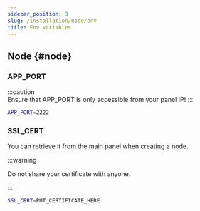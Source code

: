 ```yaml
---
sidebar_position: 3
slug: /installation/node/env
title: Env variables
---
```


## Node {#node}

### APP_PORT

:::caution  
Ensure that APP_PORT is only accessible from your panel IP!
:::

```bash
APP_PORT=2222
```

### SSL_CERT

You can retrieve it from the main panel when creating a node.

:::warning

Do not share your certificate with anyone.

:::

```bash
SSL_CERT=PUT_CERTIFICATE_HERE
```
